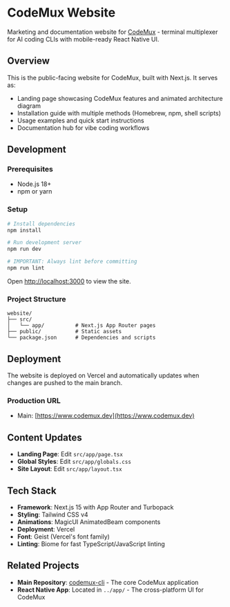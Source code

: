 # CodeMux Website

Marketing and documentation website for [CodeMux](https://www.codemux.dev) - terminal multiplexer for AI coding CLIs with mobile-ready React Native UI.

## Overview

This is the public-facing website for CodeMux, built with Next.js. It serves as:
- Landing page showcasing CodeMux features and animated architecture diagram
- Installation guide with multiple methods (Homebrew, npm, shell scripts)
- Usage examples and quick start instructions
- Documentation hub for vibe coding workflows

## Development

### Prerequisites
- Node.js 18+
- npm or yarn

### Setup

```bash
# Install dependencies
npm install

# Run development server
npm run dev

# IMPORTANT: Always lint before committing
npm run lint
```

Open [http://localhost:3000](http://localhost:3000) to view the site.

### Project Structure

```
website/
├── src/
│   └── app/          # Next.js App Router pages
├── public/           # Static assets
└── package.json      # Dependencies and scripts
```

## Deployment

The website is deployed on Vercel and automatically updates when changes are pushed to the main branch.

### Production URL
- Main: [https://www.codemux.dev](https://www.codemux.dev)

## Content Updates

- **Landing Page**: Edit `src/app/page.tsx`
- **Global Styles**: Edit `src/app/globals.css`
- **Site Layout**: Edit `src/app/layout.tsx`

## Tech Stack

- **Framework**: Next.js 15 with App Router and Turbopack
- **Styling**: Tailwind CSS v4
- **Animations**: MagicUI AnimatedBeam components
- **Deployment**: Vercel
- **Font**: Geist (Vercel's font family)
- **Linting**: Biome for fast TypeScript/JavaScript linting

## Related Projects

- **Main Repository**: [codemux-cli](https://github.com/codemuxlab/codemux-cli) - The core CodeMux application
- **React Native App**: Located in `../app/` - The cross-platform UI for CodeMux
